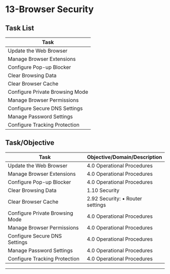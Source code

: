 # 13-Browser Security

## Task List


| Task                           |
|--------------------------------|
| Update the Web Browser         |
| Manage Browser Extensions      |
| Configure Pop-up Blocker       |
| Clear Browsing Data            |
| Clear Browser Cache            |
| Configure Private Browsing Mode|
| Manage Browser Permissions     |
| Configure Secure DNS Settings  |
| Manage Password Settings       |
| Configure Tracking Protection  |






## Task/Objective


| Task                           | Objective/Domain/Description                                      |
|--------------------------------|------------------------------------------------------------------|
| Update the Web Browser         | 4.0 Operational Procedures                                        |
| Manage Browser Extensions      | 4.0 Operational Procedures                                        |
| Configure Pop-up Blocker       | 4.0 Operational Procedures                                        |
| Clear Browsing Data            | 1.10 Security   |
| Clear Browser Cache            | 2.92    Security: • Router settings                              |
| Configure Private Browsing Mode| 4.0 Operational Procedures                                        |
| Manage Browser Permissions     | 4.0 Operational Procedures                                        |
| Configure Secure DNS Settings  | 4.0 Operational Procedures                                        |
| Manage Password Settings       | 4.0 Operational Procedures                                        |
| Configure Tracking Protection  | 4.0 Operational Procedures                                        |

---


